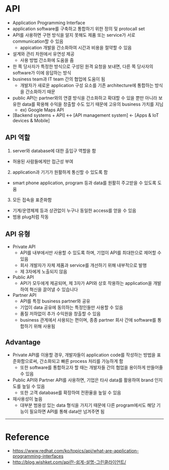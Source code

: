 # API

- Application Programming Interface
- application software를 구축하고 통합하기 위한 정의 및 protocall set
- API를 사용하면 구현 방식을 알지 못해도 제품 또는 service가 서로 communication할 수 있음
  - appication 개발을 간소화하여 시간과 비용을 절약할 수 있음
- 설계와 관리 차원에서 유연성 제공
  - 사용 방법 간소화에 도움을 줌
- 한 쪽 당사자가 특정한 방식으로 구성된 원격 요청을 보내면, 다른 쪽 당사자의 software가 이에 응답하는 방식
- business team과 IT team 간의 협업에 도움이 됨
  - 개발자가 새로운 application 구성 요소를 기존 architecture에 통합하는 방식을 간소화하기 때문
- public API는 partner와의 연결 방식을 간소화하고 확대할 수 있을 뿐만 아니라 보유한 data를 확용해 수익을 창출할 수도 있기 때문에 고유의 business 가치를 지님
  - ex) Google Maps API
- [Backend systems + API] <-> [API management system] <- [Apps & IoT devices & Mobile]

## API 역할

1. server와 database에 대한 출입구 역할을 함
  - 허용된 사람들에게만 접근성 부여
2. application과 기기가 원활하게 통신할 수 있도록 함
  - smart phone application, program 등과 data를 원활히 주고받을 수 있도록 도움
3. 모든 접속을 표준화함
  - 기계/운영체제 등과 상관없이 누구나 동일한 access를 얻을 수 있음
  - 범용 plug처럼 작동

## API 유형

- Private API
  - API를 내부에서만 사용할 수 있도록 하며, 기업이 API를 최대한으로 제어할 수 있음
  - 회사 개발자가 자체 제품과 service를 개선하기 위해 내부적으로 발행
  - 제 3자에게 노출되지 않음
- Public API
  - API가 모두에게 제공되며, 제 3자가 API와 상호 작용하는 application을 개발하여 혁신을 끌어낼 수 있습니다
- Partner API
  - API를 특정 business partner와 공유
  - 기업이 data 공유에 동의하는 특정인들만 사용할 수 있음
  - 품질 저하없이 추가 수익원을 창출할 수 있음
  - business 관게에서 사용되는 편이며, 종종 partner 회사 간에 software를 통합하기 위해 사용됨

## Advantage

- Private API를 이용할 경우, 개발자들이 application code를 작성하는 방법을 표준화함으로써, 간소화되고 빠른 process 처리를 가능하게 함
  - 또한 software를 통합하고자 할 때는 개발자들 간의 협업을 용이하게 만들어줄 수 있음
- Public API와 Partner API를 사용하면, 기업은 타사 data를 활용하여 brand 인지도를 높일 수 있음
  - 또한 고객 database를 확장하여 전환율을 높일 수 있음
- 재사용성이 높음
  - 대부분 범용성 있는 data 형식을 가지기 때문에 다른 program에서도 해당 기능이 필요하면 API를 통해 data만 넘겨주면 됨

---

# Reference

- https://www.redhat.com/ko/topics/api/what-are-application-programming-interfaces
- http://blog.wishket.com/api란-쉽게-설명-그린클라이언트/

